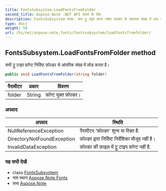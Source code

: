 ```yaml
---
title: FontsSubsystem.LoadFontsFromFolder
second_title: Aspose.Note .NET API संदर्भ के लिए
description: FontsSubsystem तरक. सभ ट्रू टइप फ़न्ट नर्दष्ट फ़ल्डर से आंतरक संग्रह में लड करत है
type: docs
weight: 50
url: /hi/net/aspose.note.fonts/fontssubsystem/loadfontsfromfolder/
---
```

## FontsSubsystem.LoadFontsFromFolder method

सभी ट्रू टाइप फ़ॉन्ट निर्दिष्ट फ़ोल्डर से आंतरिक संग्रह में लोड करता है।

```csharp
public void LoadFontsFromFolder(string folder)
```

| पैरामीटर | प्रकार | विवरण |
| --- | --- | --- |
| folder | String | फ़ॉन्ट युक्त फ़ोल्डर। |

### अपवाद

| अपवाद | स्थिति |
| --- | --- |
| NullReferenceException | पैरामीटर 'फ़ोल्डर' शून्य या रिक्त है. |
| DirectoryNotFoundException | फ़ोल्डर द्वारा निर्दिष्ट निर्देशिका मौजूद नहीं है। |
| InvalidDataException | फ़ोल्डर की फ़ाइल में ट्रू टाइप फ़ॉन्ट नहीं है. |

### यह सभी देखें

* class [FontsSubsystem](../)
* नाम स्थान [Aspose.Note.Fonts](../../fontssubsystem/)
* सभा [Aspose.Note](../../../)


